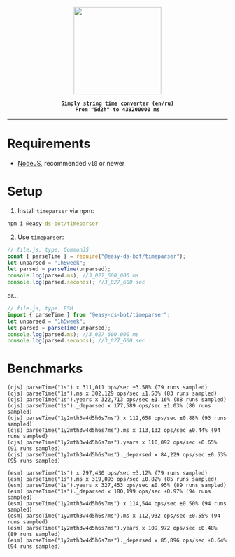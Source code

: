 <p align="center">
    <img src="https://avatars.githubusercontent.com/u/142582396?s=400&u=081f3176405a243f5090002723556c3e723089e3&v=4" width="200"/>
</p>

<b align="center">
    
    Simply string time converter (en/ru)
    From "5d2h" to 439200000 ms
    
</b>
<hr>

# Requirements
- [NodeJS](https://nodejs.org/en), recommended `v18` or newer
# Setup
1. Install `timeparser` via npm:
```bat
npm i @easy-ds-bot/timeparser
```
2. Use `timeparser`:
```js
// file.js, type: CommonJS
const { parseTime } = require("@easy-ds-bot/timeparser");
let unparsed = "1h5week";
let parsed = parseTime(unparsed);
console.log(parsed.ms); //3_027_600_000 ms
console.log(parsed.seconds); //3_027_600 sec
```
or...
```js
// file.js, type: ESM
import { parseTime } from "@easy-ds-bot/timeparser";
let unparsed = "1h5week";
let parsed = parseTime(unparsed);
console.log(parsed.ms); //3_027_600_000 ms
console.log(parsed.seconds); //3_027_600 sec
```

# Benchmarks
```
(cjs) parseTime("1s") x 311,011 ops/sec ±3.58% (79 runs sampled)
(cjs) parseTime("1s").ms x 302,129 ops/sec ±1.53% (83 runs sampled)
(cjs) parseTime("1s").years x 322,713 ops/sec ±1.16% (88 runs sampled)
(cjs) parseTime("1s")._deparsed x 177,589 ops/sec ±1.03% (80 runs sampled)
(cjs) parseTime("1y2mth3w4d5h6s7ms") x 112,658 ops/sec ±0.88% (93 runs sampled)
(cjs) parseTime("1y2mth3w4d5h6s7ms").ms x 113,132 ops/sec ±0.44% (94 runs sampled)
(cjs) parseTime("1y2mth3w4d5h6s7ms").years x 110,092 ops/sec ±0.65% (91 runs sampled)
(cjs) parseTime("1y2mth3w4d5h6s7ms")._deparsed x 84,229 ops/sec ±0.53% (95 runs sampled)

(esm) parseTime("1s") x 297,430 ops/sec ±3.12% (79 runs sampled)
(esm) parseTime("1s").ms x 319,093 ops/sec ±0.82% (85 runs sampled)
(esm) parseTime("1s").years x 327,453 ops/sec ±0.95% (89 runs sampled)
(esm) parseTime("1s")._deparsed x 180,199 ops/sec ±0.97% (94 runs sampled)
(esm) parseTime("1y2mth3w4d5h6s7ms") x 114,544 ops/sec ±0.50% (94 runs sampled)
(esm) parseTime("1y2mth3w4d5h6s7ms").ms x 112,932 ops/sec ±0.55% (94 runs sampled)
(esm) parseTime("1y2mth3w4d5h6s7ms").years x 109,972 ops/sec ±0.48% (89 runs sampled)
(esm) parseTime("1y2mth3w4d5h6s7ms")._deparsed x 85,896 ops/sec ±0.64% (94 runs sampled)
```